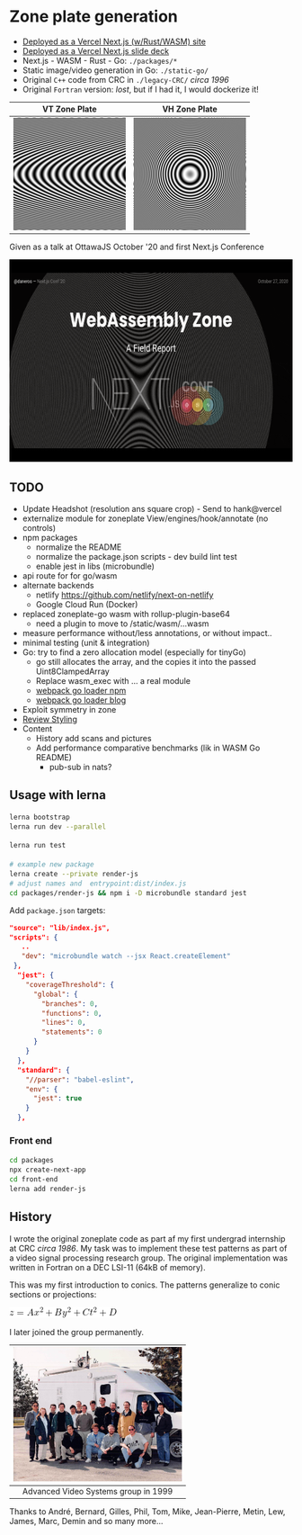 # Zone plate generation

- [Deployed as a Vercel Next.js (w/Rust/WASM) site](https://zone.v.daneroo.com/)
- [Deployed as a Vercel Next.js slide deck](https://zone-deck.v.daneroo.com/)
- Next.js - WASM - Rust - Go: `./packages/*`
- Static image/video generation in Go: `./static-go/`
- Original `C++` code from CRC in `./legacy-CRC/` _circa 1996_
- Original `Fortran` version: _lost_, but if I had it, I would dockerize it!

|                               VT Zone Plate                                |                               VH Zone Plate                                |
| :------------------------------------------------------------------------: | :------------------------------------------------------------------------: |
| <img src="./img/vt-zone.gif" alt="VT zone plate" width="200" height="200"> | <img src="./img/vh-zone.gif" alt="VH zone plate" width="200" height="200"> |

Given as a talk at OttawaJS October '20 and first Next.js Conference

<img src="./img/NextJSConf-WebAssemblyZone.gif" alt="Next.js Conf '20" width="640" height="360"> 

## TODO

- Update Headshot (resolution ans square crop) - Send to hank@vercel
- externalize module for zoneplate View/engines/hook/annotate (no controls)
- npm packages
  - normalize the README
  - normalize the package.json scripts - dev build lint test
  - enable jest in libs (microbundle)
- api route for for go/wasm
- alternate backends
  - netlify <https://github.com/netlify/next-on-netlify>
  - Google Cloud Run (Docker)
- replaced zoneplate-go wasm with rollup-plugin-base64
  - need a plugin to move to /static/wasm/...wasm
- measure performance without/less annotations, or without impact..
- minimal testing (unit & integration)
- Go: try to find a zero allocation model (especially for tinyGo)
  - go still allocates the array, and the copies it into the passed Uint8ClampedArray
  - Replace wasm_exec with ... a real module
  - [webpack go loader npm](https://github.com/aaronpowell/webpack-golang-wasm-async-loader)
  - [webpack go loader blog](https://www.aaron-powell.com/posts/2019-02-12-golang-wasm-6-typescript-react/)
- Exploit symmetry in zone
- [Review Styling](https://www.smashingmagazine.com/2020/09/comparison-styling-methods-next-js/)
- Content
  - History add scans and pictures
  - Add performance comparative benchmarks (lik in WASM Go README)
    - pub-sub in nats?

## Usage with lerna

```bash
lerna bootstrap
lerna run dev --parallel

lerna run test

# example new package
lerna create --private render-js
# adjust names and  entrypoint:dist/index.js
cd packages/render-js && npm i -D microbundle standard jest
```

Add `package.json` targets:

```json
"source": "lib/index.js",
"scripts": {
   ..
   "dev": "microbundle watch --jsx React.createElement"
 },
  "jest": {
    "coverageThreshold": {
      "global": {
        "branches": 0,
        "functions": 0,
        "lines": 0,
        "statements": 0
      }
    }
  },
  "standard": {
    "//parser": "babel-eslint",
    "env": {
      "jest": true
    }
  },
```

### Front end

```bash
cd packages
npx create-next-app
cd front-end
lerna add render-js
```

## History

I wrote the original zoneplate code as part af my first undergrad internship at CRC _circa 1986_.
My task was to implement these test patterns as part of a video signal processing research group. The original implementation was written in Fortran on a DEC LSI-11 (64kB of memory).

This was my first introduction to conics. The patterns generalize to conic sections or projections:

![Conic Sections](conic-eqn.gif)

I later joined the group permanently.

| <img src="./img/CRC-Stage-COOP-photo-1999-04-22-page-001.jpg" alt="CRC-Advanced Video Systems-1999" width="300" > |
| :---------------------------------------------------------------------------------------------------------------: |
|                                       Advanced Video Systems group in 1999                                        |

Thanks to André, Bernard, Gilles, Phil, Tom, Mike, Jean-Pierre, Metin, Lew, James, Marc, Demin and so many more...
